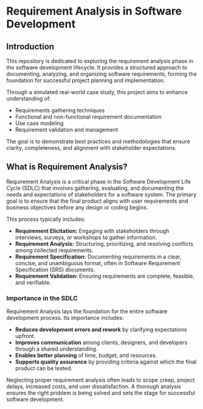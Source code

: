 # Requirement Analysis in Software Development

## Introduction

This repository is dedicated to exploring the requirement analysis phase in the software development lifecycle. It provides a structured approach to documenting, analyzing, and organizing software requirements, forming the foundation for successful project planning and implementation.

Through a simulated real-world case study, this project aims to enhance understanding of:
- Requirements gathering techniques
- Functional and non-functional requirement documentation
- Use case modeling
- Requirement validation and management

The goal is to demonstrate best practices and methodologies that ensure clarity, completeness, and alignment with stakeholder expectations.

## What is Requirement Analysis?

Requirement Analysis is a critical phase in the Software Development Life Cycle (SDLC) that involves gathering, evaluating, and documenting the needs and expectations of stakeholders for a software system. The primary goal is to ensure that the final product aligns with user requirements and business objectives before any design or coding begins.

This process typically includes:
- **Requirement Elicitation:** Engaging with stakeholders through interviews, surveys, or workshops to gather information.
- **Requirement Analysis:** Structuring, prioritizing, and resolving conflicts among collected requirements.
- **Requirement Specification:** Documenting requirements in a clear, concise, and unambiguous format, often in Software Requirement Specification (SRS) documents.
- **Requirement Validation:** Ensuring requirements are complete, feasible, and verifiable.

### Importance in the SDLC

Requirement Analysis lays the foundation for the entire software development process. Its importance includes:
- **Reduces development errors and rework** by clarifying expectations upfront.
- **Improves communication** among clients, designers, and developers through a shared understanding.
- **Enables better planning** of time, budget, and resources.
- **Supports quality assurance** by providing criteria against which the final product can be tested.

Neglecting proper requirement analysis often leads to scope creep, project delays, increased costs, and user dissatisfaction. A thorough analysis ensures the right problem is being solved and sets the stage for successful software development.

